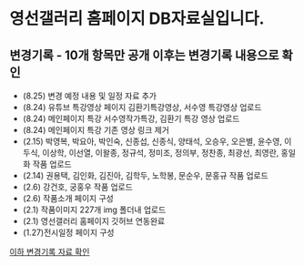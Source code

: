 # 영선갤러리 홈페이지 DB자료실입니다.
## 변경기록 - 10개 항목만 공개 이후는 변경기록 내용으로 확인
- (8.25) 변경 예정 내용 및 일정 자료 추가
- (8.24) 유튜브 특강영상 페이지 김환기특강영상, 서수영 특강영상 업로드
- (8.24) 메인페이지 특강 서수영작가특강, 김환기 특강 영상 업로드
- (8.24) 메인페이지 특강 기존 영상 링크 제거
- (2.15) 박영복, 박요아, 박인숙, 신종섭, 신종식, 양태석, 오승우, 오은별, 윤수영, 이두식, 이상학, 이선열, 이왈종, 정규석, 정미조, 정의부, 정찬종, 최광선, 최영란, 홍일화 작품 업로드
- (2.14) 권용택, 김인화, 김진아, 김학두, 노학봉, 문순우, 문홍규 작품 업로드
- (2.6) 강건호, 궁홍우 작품 업로드
- (2.6) 작품소개 페이지 구성
- (2.1) 작품이미지 227개 img 폴더내 업로드
- (2.1) 영선갤러리 홈페이지 깃허브 연동완료
- (1.27)전시일정 페이지 구성

[이하 변경기록 자료 확인](https://github.com/evepoi/youngsun/blob/master/%EB%B3%80%EA%B2%BD%EB%A1%9C%EA%B7%B8.md)